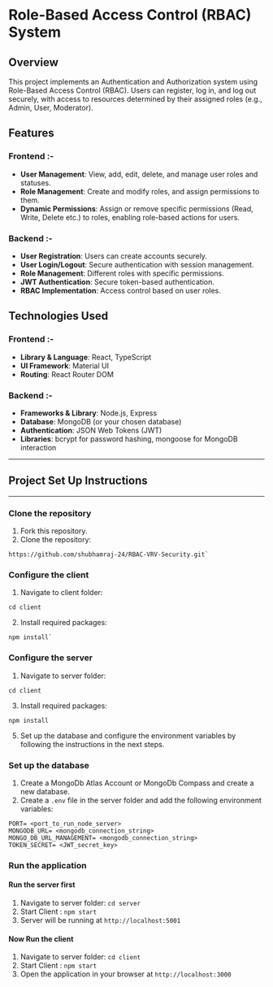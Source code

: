 # Role-Based Access Control (RBAC) System

## Overview
This project implements an Authentication and Authorization system using Role-Based Access Control (RBAC). Users can register, log in, and log out securely, with access to resources determined by their assigned roles (e.g., Admin, User, Moderator).

## Features

### Frontend :-
- **User Management**: View, add, edit, delete, and manage user roles and statuses.
- **Role Management**: Create and modify roles, and assign permissions to them.
- **Dynamic Permissions**: Assign or remove specific permissions (Read, Write, Delete etc.) to roles, enabling role-based actions for users.

### Backend :-
- **User Registration**: Users can create accounts securely.
- **User Login/Logout**: Secure authentication with session management.
- **Role Management**: Different roles with specific permissions.
- **JWT Authentication**: Secure token-based authentication.
- **RBAC Implementation**: Access control based on user roles.



## Technologies Used

### Frontend :-
- **Library & Language**: React, TypeScript
- **UI Framework**: Material UI
- **Routing**: React Router DOM

### Backend :-
- **Frameworks & Library**: Node.js, Express
- **Database**: MongoDB (or your chosen database)
- **Authentication**: JSON Web Tokens (JWT)
- **Libraries**: bcrypt for password hashing, mongoose for MongoDB interaction




---

## Project Set Up Instructions
---
### Clone the repository
1. Fork this repository.
2. Clone the repository:
```
https://github.com/shubhamraj-24/RBAC-VRV-Security.git`
```

### Configure the client

1. Navigate to client folder:
```
cd client
```
2. Install required packages:
```
npm install`
```

### Configure the server

1. Navigate to server folder:
```
cd client
```
3. Install required packages:
```
npm install
```
5. Set up the database and configure the environment variables by following the instructions in the next steps.

### Set up the database

1. Create a MongoDb Atlas Account or MongoDb Compass and create a new database.
2. Create a `.env` file in the server folder and add the following environment variables:

```
PORT= <port_to_run_node_server>
MONGODB_URL= <mongodb_connection_string>
MONGO_DB_URL_MANAGEMENT= <mongodb_connection_string>
TOKEN_SECRET= <JWT_secret_key>

```

### Run the application

#### Run the server first

1. Navigate to server folder: `cd server`
2. Start Client : `npm start`
3. Server will be running at `http://localhost:5001`

#### Now Run the client

1. Navigate to server folder: `cd client`
2. Start Client : `npm start`
3. Open the application in your browser at `http://localhost:3000`
